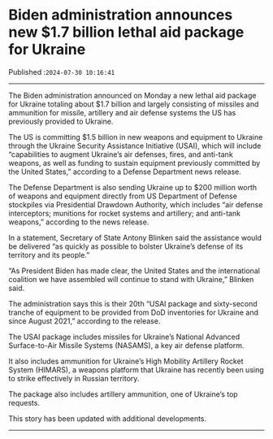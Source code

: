 # Biden administration announces new $1.7 billion lethal aid package for Ukraine

Published :`2024-07-30 10:16:41`

---

The Biden administration announced on Monday a new lethal aid package for Ukraine totaling about $1.7 billion and largely consisting of missiles and ammunition for missile, artillery and air defense systems the US has previously provided to Ukraine.

The US is committing $1.5 billion in new weapons and equipment to Ukraine through the Ukraine Security Assistance Initiative (USAI), which will include “capabilities to augment Ukraine’s air defenses, fires, and anti-tank weapons, as well as funding to sustain equipment previously committed by the United States,” according to a Defense Department news release.

The Defense Department is also sending Ukraine up to $200 million worth of weapons and equipment directly from US Department of Defense stockpiles via Presidential Drawdown Authority, which includes “air defense interceptors; munitions for rocket systems and artillery; and anti-tank weapons,” according to the news release.

In a statement, Secretary of State Antony Blinken said the assistance would be delivered “as quickly as possible to bolster Ukraine’s defense of its territory and its people.”

“As President Biden has made clear, the United States and the international coalition we have assembled will continue to stand with Ukraine,” Blinken said.

The administration says this is their 20th “USAI package and sixty-second tranche of equipment to be provided from DoD inventories for Ukraine and since August 2021,” according to the release.

The USAI package includes missiles for Ukraine’s National Advanced Surface-to-Air Missile Systems (NASAMS), a key air defense platform.

It also includes ammunition for Ukraine’s High Mobility Artillery Rocket System (HIMARS), a weapons platform that Ukraine has recently been using to strike effectively in Russian territory.

The package also includes artillery ammunition, one of Ukraine’s top requests.

This story has been updated with additional developments.

---

